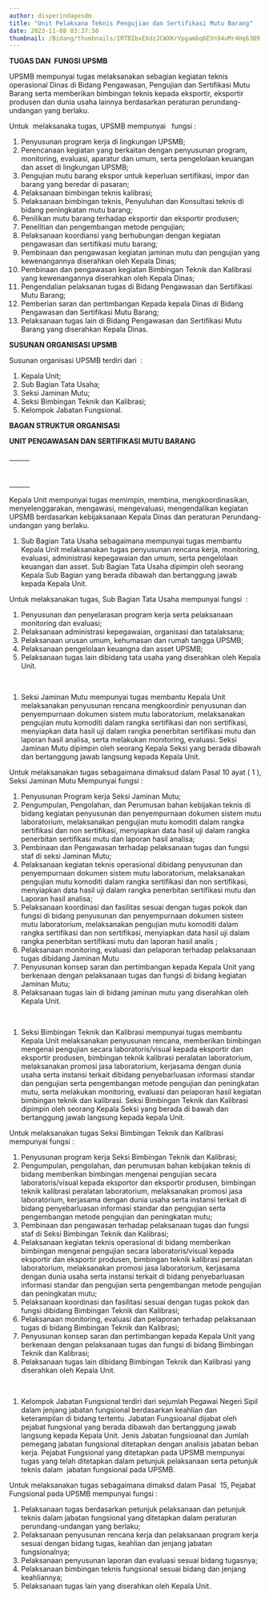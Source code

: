 ```yaml
---
author: disperindagesdm
title: "Unit Pelaksana Teknis Pengujian dan Sertifikasi Mutu Barang"
date: 2023-11-08 03:37:50
thumbnail: /Bidang/thumbnails/IRTBIbxEXdzJCWXKrVpgambq6EVn94uMr4Hq63B9.png
---
```

<p><strong>TUGAS</strong><strong>&nbsp;DAN&nbsp;</strong><strong>&nbsp;FUNGSI&nbsp;</strong><strong>UPSMB</strong></p>
<p>UPSMB mempunyai tugas melaksanakan sebagian kegiatan teknis operasional Dinas di Bidang Pengawasan, Pengujian dan Sertifikasi Mutu Barang serta memberikan bimbingan teknis kepada eksportir, eksportir produsen dan dunia usaha lainnya berdasarkan peraturan perundang-undangan yang berlaku.</p>
<p>Untuk &nbsp;melaksanaka tugas, UPSMB mempunyai&nbsp; &nbsp;fungsi :</p>
<ol>
<li>Penyusunan program kerja di lingkungan UPSMB;</li>
<li>Perencanaan kegiatan yang berkaitan dengan penyusunan program, monitoring, evaluasi, aparatur dan umum, serta pengelolaan keuangan dan asset di lingkungan UPSMB;</li>
<li>Pengujian mutu barang ekspor untuk keperluan sertifikasi, impor dan barang yang beredar di pasaran;</li>
<li>Pelaksanaan bimbingan teknis kalibrasi;</li>
<li>Pelaksanaan bimbingan teknis, Penyuluhan dan Konsultasi teknis di bidang peningkatan mutu barang;</li>
<li>Penilikan mutu barang terhadap eksportir dan eksportir produsen;</li>
<li>Penelitian dan pengembangan metode pengujian;</li>
<li>Pelaksanaan koordiansi yang berhubungan dengan kegiatan pengawasan dan sertifikasi mutu barang;</li>
<li>Pembinaan dan pengawasan kegiatan jaminan mutu dan pengujian yang kewenangannya diserahkan oleh Kepala Dinas;</li>
<li>Pembinaan dan pengawasan kegiatan Bimbingan Teknik dan Kalibrasi yang kewenangannya diserahkan oleh Kepala Dinas;</li>
<li>Pengendalian pelaksanan tugas di Bidang Pengawasan dan Sertifikasi Mutu Barang;&nbsp; &nbsp;</li>
<li>Pemberian saran dan pertimbangan Kepada kepala Dinas di Bidang Pengawasan dan Sertifikasi Mutu Barang;</li>
<li>Pelaksanaan tugas lain di Bidang Pengawasan dan Sertifikasi Mutu Barang yang diserahkan Kepala Dinas.</li>
</ol>
<p><strong>SUSUNAN ORGANISASI</strong><strong>&nbsp;UPSMB</strong></p>
<p>Susunan organisasi UPSMB terdiri dari&nbsp; :</p>
<ol>
<li>Kepala Unit;</li>
<li>Sub Bagian Tata Usaha;</li>
<li>Seksi Jaminan Mutu;</li>
<li>Seksi Bimbingan Teknik dan Kalibrasi;</li>
<li>Kelompok Jabatan Fungsional.</li>
</ol>
<p><strong>BAGAN STRUKTUR ORGANISASI</strong></p>
<p><strong>UNIT PENGAWASAN DAN SERTIFIKASI MUTU BARANG</strong></p>
<table cellspacing="0" cellpadding="0" align="left">
<tbody>
<tr>
<td>&nbsp;</td>
</tr>
<tr>
<td>&nbsp;</td>
<td>&nbsp;</td>
</tr>
</tbody>
</table>
<p>Kepala Unit mempunyai tugas memimpin, membina, mengkoordinasikan, menyelenggarakan, mengawasi, mengevaluasi, mengendalikan kegiatan UPSMB berdasarkan kebijaksanaan Kepala Dinas dan peraturan Perundang-undangan yang berlaku.</p>
<ol>
<li>Sub Bagian Tata Usaha sebagaimana mempunyai tugas membantu Kepala Unit melaksanakan tugas penyusunan rencana kerja, monitoring, evaluasi, administrasi kepegawaian dan umum, serta pengelolaan keuangan dan asset. Sub Bagian Tata Usaha dipimpin oleh seorang Kepala Sub Bagian yang berada dibawah dan bertanggung jawab kepada Kepala Unit.</li>
</ol>
<p>Untuk melaksanakan tugas, Sub Bagian Tata Usaha mempunyai fungsi&nbsp; :</p>
<ol>
<li>Penyusunan dan penyelarasan program kerja serta pelaksanaan monitoring dan evaluasi;</li>
<li>Pelaksanaan administrasi kepegawaian, organisasi dan tatalaksana;</li>
<li>Pelaksanaan urusan umum, kehumasan dan rumah tangga UPSMB;</li>
<li>Pelaksanaan pengelolaan keuangna dan asset UPSMB;</li>
<li>Pelaksanaan tugas lain dibidang tata usaha yang diserahkan oleh Kepala Unit.</li>
</ol>
<p><strong>&nbsp;</strong></p>
<ol>
<li>Seksi Jaminan Mutu mempunyai tugas membantu Kepala Unit melaksanakan penyusunan rencana mengkoordinir penyusunan dan penyempurnaan dokumen sistem mutu laboratorium, melaksanakan pengujian mutu komoditi dalam rangka sertifikasi dan non sertifikasi, menyiapkan data hasil uji dalam rangka penerbitan sertifikasi mutu dan laporan hasil analisa, serta melakukan monitoring, evaluasi. Seksi Jaminan Mutu dipimpin oleh seorang Kepala Seksi yang berada dibawah dan bertanggung jawab langsung kepada Kepala Unit.</li>
</ol>
<p>Untuk melaksanakan tugas sebagaimana dimaksud dalam Pasal 10 ayat ( 1 ), Seksi Jaminan Mutu Mempunyai fungsi :</p>
<ol>
<li>Penyusunan Program kerja Seksi Jaminan Mutu;</li>
<li>Pengumpulan, Pengolahan, dan Perumusan bahan kebijakan teknis di bidang kegiatan penyusunan dan penyempurnaan dokumen sistem mutu laboratorium, melaksanakan pengujian mutu komoditi dalam rangka sertifikasi dan non sertifikasi, menyiapkan data hasil uji dalam rangka penerbitan sertifikasi mutu dan laporan hasil analisa;</li>
<li>Pembinaan dan Pengawasan terhadap pelaksanaan tugas dan fungsi staf di seksi Jaminan Mutu;</li>
<li>Pelaksanaan kegiatan teknis operasional dibidang penyusunan dan penyempurnaan dokumen sistem mutu laboratorium, melaksanakan pengujian mutu komoditi dalam rangka sertifikasi dan non sertifikasi, menyiapkan data hasil uji dalam rangka penerbitan sertifikasi mutu dan Laporan hasil analisa;</li>
<li>Pelaksanaan koordinasi dan fasilitas sesuai dengan tugas pokok dan fungsi di bidang penyusunan dan penyempurnaan dokumen sistem mutu laboratorium, melaksanakan pengujian mutu komoditi dalam rangka sertifikasi dan non sertifikasi, menyiapkan data hasil uji dalam rangka penerbitan sertifikasi mutu dan laporan hasil analis ;</li>
<li>Pelaksanaan monitoring, evaluasi dan pelaporan terhadap pelaksanaan tugas dibidang Jaminan Mutu</li>
<li>Penyusunan konsep saran dan pertimbangan kepada Kepala Unit yang berkenaan dengan pelaksanaan tugas dan fungsi di bidang kegiatan Jaminan Mutu;</li>
<li>Pelaksanaan tugas lain di bidang jaminan mutu yang diserahkan oleh Kepala Unit.</li>
</ol>
<p>&nbsp;</p>
<ol>
<li>Seksi Bimbingan Teknik dan Kalibrasi mempunyai tugas membantu Kepala Unit melaksanakan penyusunan rencana, memberikan bimbingan mengenai pengujian secara laboratoris/visual kepada eksportir dan eksportir produsen, bimbingan teknik kalibrasi peralatan laboratorium, melaksanakan promosi jasa laboratorium, kerjasama dengan dunia usaha serta instansi terkait dibidang penyebarluasan informasi standar dan pengujian serta pengembangan metode pengujian dan peningkatan mutu, serta melakukan monitoring, evaluasi dan pelaporan hasil kegiatan bimbingan teknik dan kalibrasi. Seksi Bimbingan Teknik dan Kalibrasi dipimpin oleh seorang Kepala Seksi yang berada di bawah dan bertanggung jawab langsung kepada kepala Unit.</li>
</ol>
<p>Untuk melaksanakan tugas Seksi Bimbingan Teknik dan Kalibrasi mempunyai fungsi :</p>
<ol>
<li>Penyusunan program kerja Seksi Bimbingan Teknik dan Kalibrasi;</li>
<li>Pengumpulan, pengolahan, dan perumusan bahan kebijakan teknis di bidang memberikan bimbingan mengenai pengujian secara laboratoris/visual kepada eksportor dan eksportir produsen, bimbingan teknik kalibrasi peralatan laboratorium, melaksanakan promosi jasa laboratorium, kerjasama dengan dunia usaha serta instansi terkait di bidang penyebarluasan informasi standar dan pengujian serta pengembangan metode pengujian dan peningkatan mutu;</li>
<li>Pembinaan dan pengawasan terhadap pelaksanaan tugas dan fungsi staf di Seksi Bimbingan Teknik dan Kalibrasi;</li>
<li>Pelaksanaan kegiatan teknis operasional di bidang memberikan bimbingan mengenai pengujian secara laboratoris/visual kepada eksportir dan eksportir produsen, bimbingan teknik kalibrasi peralatan laboratorium, melaksanakan promosi jasa laboratorium, kerjasama dengan dunia usaha serta instansi terkait di bidang penyebarluasan informasi standar dan pengujian serta pengembangan metode pengujian dan peningkatan mutu;</li>
<li>Pelaksanaan koordinasi dan fasilitasi sesuai dengan tugas pokok dan fungsi dibidang Bimbingan Teknik dan Kalibrasi;</li>
<li>Pelaksanaan monitoring, evaluasi dan pelaporan terhadap pelaksanaan tugas di bidang Bimbingan Teknik dan Kalibrasi;</li>
<li>Penyusunan konsep saran dan pertimbangan kepada Kepala Unit yang berkenaan dengan pelaksanaan tugas dan fungsi di bidang Bimbingan Teknik dan Kalibrasi;</li>
<li>Pelaksanaan tugas lain dibidang Bimbingan Teknik dan Kalibrasi yang diserahkan oleh Kepala Unit.</li>
</ol>
<p>&nbsp;</p>
<ol>
<li>Kelompok Jabatan Fungsional terdiri dari sejumlah Pegawai Negeri Sipil dalam jenjang jabatan fungsional berdasarkan keahlian dan keterampilan di bidang tertentu. Jabatan Fungsioanal dijabat oleh pejabat fungsional yang berada dibawah dan bertanggung jawab langsung kepada Kepala Unit. Jenis Jabatan fungsioanal dan Jumlah pemegang jabatan fungsional ditetapkan dengan analisis jabatan beban kerja. Pejabat Fungsional yang ditetapkan pada UPSMB mempunyai tugas yang telah ditetapkan dalam petunjuk pelaksanaan serta petunjuk teknis dalam&nbsp; jabatan fungsional pada UPSMB.</li>
</ol>
<p>Untuk melaksanakan tugas sebagaimana dimaksd dalam Pasal&nbsp; 15, Pejabat Fungsional pada UPSMB mempunyai fungsi :</p>
<ol>
<li>Pelaksanaan tugas berdasarkan petunjuk pelaksanaan dan petunjuk teknis dalam jabatan fungsional yang ditetapkan dalam peraturan perundang-undangan yang berlaku;</li>
<li>Pelaksanaan penyusunan rencana kerja dan pelaksanaan program kerja sesuai dengan bidang tugas, keahlian dan jenjang jabatan fungsionalnya;</li>
<li>Pelaksanaan penyusunan laporan dan evaluasi sesuai bidang tugasnya;</li>
<li>Pelaksanaan bimbingan teknis fungsional sesuai bidang dan jenjang keahliannya;</li>
<li>Pelaksanaan tugas lain yang diserahkan oleh Kepala Unit.</li>
</ol>
<p>&nbsp;</p>